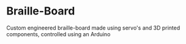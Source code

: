 # Braille-Board
Custom engineered braille-board made using servo's and 3D printed components, controlled using an Arduino
